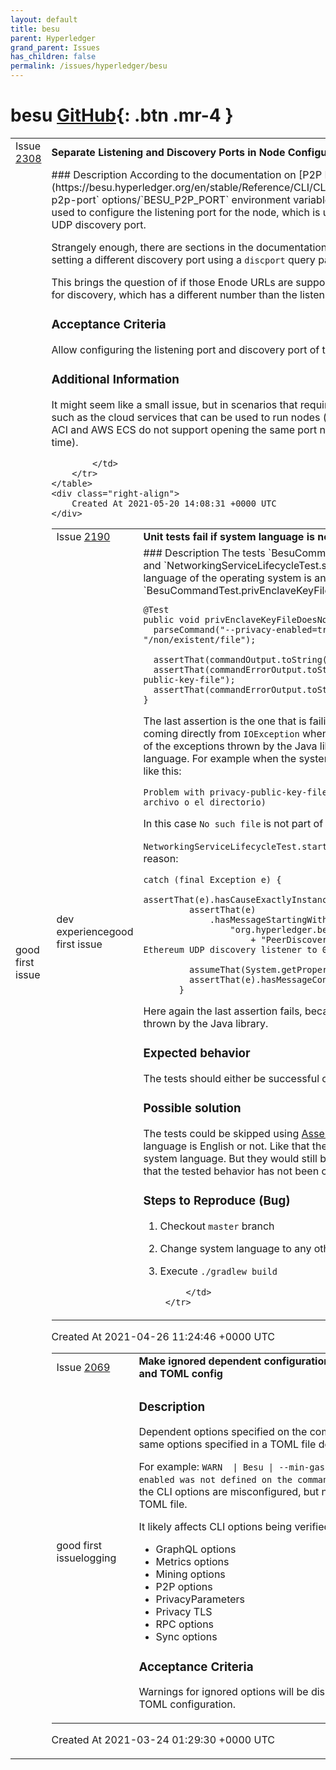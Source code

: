```yaml
---
layout: default
title: besu
parent: Hyperledger
grand_parent: Issues
has_children: false
permalink: /issues/hyperledger/besu
---
```


# besu <span class="fs-3 right-align">[GitHub](https://github.com/hyperledger/besu){: .btn .mr-4 }</span>


<div>
    <table>
        <tr>
            <td>
                Issue <a href="https://github.com/hyperledger/besu/issues/2308" class=".btn">2308</a>
            </td>
            <td>
                <b>
                    Separate Listening and Discovery Ports in Node Configuration
                </b>
            </td>
        </tr>
        <tr>
            <td>
                <span class="chip">good first issue</span>
            </td>
            <td>
                ### Description
According to the documentation on [P2P Port](https://besu.hyperledger.org/en/stable/Reference/CLI/CLI-Syntax/#p2p-port) configuration, the `--p2p-port` options/`BESU_P2P_PORT` environment variable/`p2p-port` configuration file option can be used to configure the listening port for the node, which is used for both the TCP listening port and the UDP discovery port.

Strangely enough, there are sections in the documentation that describe a valid [Enode URL](https://besu.hyperledger.org/en/stable/Concepts/Node-Keys/#enode-url) that allows setting a different discovery port using a `discport` query parameter.

This brings the question of if those Enode URLs are supported, how can one configure a dedicated port for discovery, which has a different number than the listening port.

### Acceptance Criteria
Allow configuring the listening port and discovery port of the node separatly,

### Additional Information
It might seem like a small issue, but in scenarios that require exposing both ports, it creates limitations such as the cloud services that can be used to run nodes (at the time of opening this issue, both Azure ACI and AWS ECS do not support opening the same port number for both TCP and UDP at the same time).

            </td>
        </tr>
    </table>
    <div class="right-align">
        Created At 2021-05-20 14:08:31 +0000 UTC
    </div>
</div>

<div>
    <table>
        <tr>
            <td>
                Issue <a href="https://github.com/hyperledger/besu/issues/2190" class=".btn">2190</a>
            </td>
            <td>
                <b>
                    Unit tests fail if system language is not English
                </b>
            </td>
        </tr>
        <tr>
            <td>
                <span class="chip">dev experience</span><span class="chip">good first issue</span>
            </td>
            <td>
                ### Description
The tests `BesuCommandTest.privEnclaveKeyFileDoesNotExist` and `NetworkingServiceLifecycleTest.startDiscoveryPortInUse` fail if the system language of the operating system is another language than English. In `BesuCommandTest.privEnclaveKeyFileDoesNotExist` the test looks like this:

```
@Test
public void privEnclaveKeyFileDoesNotExist() {
  parseCommand("--privacy-enabled=true", "--privacy-public-key-file", "/non/existent/file");

  assertThat(commandOutput.toString()).isEmpty();
  assertThat(commandErrorOutput.toString()).startsWith("Problem with privacy-public-key-file");
  assertThat(commandErrorOutput.toString()).contains("No such file");
}
```

The last assertion is the one that is failing. `No such file` is the error message coming directly from `IOException` when the file is not found. But the error messages of the exceptions thrown by the Java library are translated according to the system language. For example when the system language is set to Spanish the error looks like this:

```
Problem with privacy-public-key-file: /non/existent/file (No existe el archivo o el directorio)
```

In this case `No such file` is not part of the output string and the assertion fails.

 `NetworkingServiceLifecycleTest.startDiscoveryPortInUse`  fails for the same reason:
 
 ```
catch (final Exception e) {
          assertThat(e).hasCauseExactlyInstanceOf(PeerDiscoveryServiceException.class);
          assertThat(e)
              .hasMessageStartingWith(
                  "org.hyperledger.besu.ethereum.p2p.discovery."
                      + "PeerDiscoveryServiceException: Failed to bind Ethereum UDP discovery listener to 0.0.0.0:");

          assumeThat(System.getProperty("user.language")).isEqualTo("en");
          assertThat(e).hasMessageContaining("Address already in use");
        } 
```

Here again the last assertion fails, because it comes directly from an exception thrown by the Java library.

### Expected behavior
The tests should either be successful or be skipped.

### Possible solution
The tests could be skipped using [AssertJ Assume](https://assertj.github.io/doc/#assertj-core-assumptions) and testing if the system language is English or not. Like that they would not fail for developers with another system language. But they would still be executed in the CI / CD pipeline, to verify that the tested behavior has not been changed.

### Steps to Reproduce (Bug)
1. Checkout `master` branch
2. Change system language to any other than English
3. Execute `./gradlew build` 


            </td>
        </tr>
    </table>
    <div class="right-align">
        Created At 2021-04-26 11:24:46 +0000 UTC
    </div>
</div>

<div>
    <table>
        <tr>
            <td>
                Issue <a href="https://github.com/hyperledger/besu/issues/2069" class=".btn">2069</a>
            </td>
            <td>
                <b>
                    Make ignored dependent configuration warnings consistent between CLI options and TOML config
                </b>
            </td>
        </tr>
        <tr>
            <td>
                <span class="chip">good first issue</span><span class="chip">logging</span>
            </td>
            <td>
                <!-- Have you done the following? -->
<!--   * read the Code of Conduct? By filing an Issue, you are expected to -->  
<!--     comply with it, including treating everyone with respect: -->
<!--     https://github.com/hyperledger/besu/blob/master/CODE_OF_CONDUCT.md -->
<!--   * Reproduced the issue in the latest version of the software -->
<!--   * Read the debugging docs: https://besu.hyperledger.org/en/stable/HowTo/Monitor/Logging/ -->
<!--   * Duplicate Issue check:  https://github.com/search?q=+is%3Aissue+repo%3Ahyperledger/Besu -->
<!-- Note:  Not all sections will apply to all issue types. -->

### Description
Dependent options specified on the command line will trigger warnings, while the same options specified in a TOML file don't.

For example:
`WARN  | Besu | --min-gas-price has been ignored because --miner-enabled was not defined on the command line.`
^ This message is displayed when the CLI options are misconfigured, but not when the same configuration is used in a TOML file.

It likely affects CLI options being verified in CommandLineUtils, which may include:

- GraphQL options
- Metrics options
- Mining options
- P2P options
- PrivacyParameters
- Privacy TLS
- RPC options
- Sync options


### Acceptance Criteria
Warnings for ignored options will be displayed when using both CLI options and TOML configuration.
            </td>
        </tr>
    </table>
    <div class="right-align">
        Created At 2021-03-24 01:29:30 +0000 UTC
    </div>
</div>

